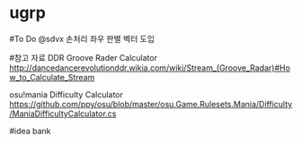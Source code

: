 # ugrp

#To Do @sdvx
손처리 좌우 판별 
벡터 도입



#참고 자료
DDR Groove Rader Calculator
http://dancedancerevolutionddr.wikia.com/wiki/Stream_(Groove_Radar)#How_to_Calculate_Stream

osu!mania Difficulty Calculator
https://github.com/ppy/osu/blob/master/osu.Game.Rulesets.Mania/Difficulty/ManiaDifficultyCalculator.cs

#idea bank
